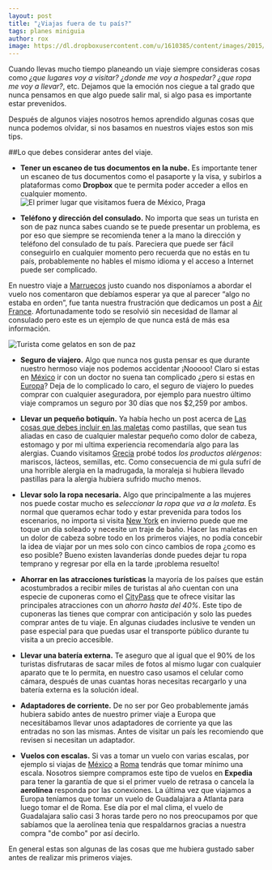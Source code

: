 ```yaml
---
layout: post
title: "¿Viajas fuera de tu país?"
tags: planes miniguia
author: rox
image: https://dl.dropboxusercontent.com/u/1610385/content/images/2015/05/2014-12-14-08-56.jpg
---
```

Cuando llevas mucho tiempo planeando un viaje siempre consideras cosas como *¿que lugares voy a visitar? ¿donde me voy a hospedar? ¿que ropa me voy a llevar?*, etc. Dejamos que la emoción nos ciegue a tal grado que nunca pensamos en que  algo puede salir mal, si algo pasa es importante estar prevenidos. 

Después de algunos viajes nosotros hemos aprendido algunas cosas que nunca podemos olvidar, si nos basamos en nuestros viajes estos son mis tips.

##Lo que debes considerar antes del viaje.

* **Tener un escaneo de tus documentos en la nube.** Es importante tener un escaneo de tus documentos como el pasaporte y la visa, y subirlos a plataformas como **Dropbox** que te permita poder acceder a ellos en cualquier momento. 
![El primer lugar que visitamos fuera de México, Praga](https://dl.dropboxusercontent.com/u/1610385/content/images/2015/05/DSC04660.JPG)

* **Teléfono y dirección del consulado.** No importa que seas un turista en son de paz nunca sabes cuando se te puede presentar un problema, es por eso que siempre se recomienda tener a la mano la dirección y teléfono del consulado de tu país. Pareciera que puede ser fácil conseguirlo en cualquier momento pero recuerda que no estás en tu país, probablemente no hables el mismo idioma y el acceso a Internet puede ser complicado.

 En nuestro viaje a [Marruecos](/tag/marruecos/) justo cuando nos disponíamos a abordar el vuelo nos comentaron que debíamos esperar ya que al parecer “algo no estaba en orden”, fue tanta nuestra frustración que dedicamos un post a [Air France](/air-france-y-sus-giros/). Afortunadamente todo se resolvió sin necesidad de llamar al consulado pero este es un ejemplo de que nunca está de más esa información.

![Turista come gelatos en son de paz](https://dl.dropboxusercontent.com/u/1610385/content/images/2015/05/2014-12-15-14-23.jpg)

* **Seguro de viajero.** Algo que nunca nos gusta pensar es que durante nuestro hermoso viaje nos podemos accidentar ¡Nooooo! Claro si estas en [México](/tag/mexico/) ir con un doctor no suena tan complicado ¿pero si estas en [Europa](/tag/europa/)? Deja de lo complicado lo caro, el seguro de viajero lo puedes comprar con cualquier aseguradora, por ejemplo para nuestro último viaje compramos un seguro por 30 días que nos $2,259 por ambos.

* **Llevar un pequeño botiquín.** Ya había hecho un post acerca de [Las cosas que debes incluir en las maletas](/cosas-que-debes-incluir-en-tu-maleta/) como pastillas, que sean tus aliadas en caso de cualquier malestar pequeño como dolor de cabeza, estomago y por mi ultima experiencia recomendaría algo para las alergias. Cuando visitamos [Grecia](/tag/grecia/) probé todos *los productos alérgenos*: mariscos, lácteos, semillas, etc. Como consecuencia de mi gula sufrí de una horrible alergia en la madrugada, la moraleja si hubiera llevado pastillas para la alergia hubiera sufrido mucho menos.

* **Llevar solo la ropa necesaria.** Algo que principalmente a las mujeres nos puede costar mucho es *seleccionar la ropa que va a la maleta*. Es normal que queramos echar todo y estar prevenida para todos los escenarios, no importa si visita [New York](/tag/new-york/) en invierno puede que me toque un día soleado y necesite un traje de baño. Hacer las maletas en un dolor de cabeza sobre todo en los primeros viajes, no podía concebir la idea de viajar por un mes solo con cinco cambios de ropa ¿como es eso posible? Bueno existen lavanderías donde puedes dejar tu ropa temprano y regresar por ella en la tarde ¡problema resuelto!

* **Ahorrar en las atracciones turísticas** la mayoría de los países que están acostumbrados a recibir miles de turistas al año cuentan con una especie de cuponeras como el [CityPass](/citypass/) que te ofrece visitar las principales atracciones con un *ahorro hasta del 40%*. Este tipo de cuponeras las tienes que comprar con anticipación y solo las puedes comprar antes de tu viaje. En algunas ciudades inclusive te venden un pase especial para que puedas usar el transporte público durante tu visita a un precio accesible.

* **Llevar una batería externa.** Te aseguro que al igual que el 90% de los turistas disfrutaras de sacar miles de fotos al mismo lugar con cualquier aparato que te lo permita, en nuestro caso usamos el celular como cámara, después de unas cuantas horas necesitas recargarlo y una batería externa es la solución ideal.

* **Adaptadores de corriente.** De no ser por Geo probablemente jamás hubiera sabido antes de nuestro primer viaje a Europa que necesitábamos llevar unos adaptadores de corriente ya que las entradas no son las mismas. Antes de visitar un país les recomiendo que revisen si necesitan un adaptador.

* **Vuelos con escalas.** Si vas a tomar un vuelo con varias escalas, por ejemplo si viajas de [México](/tag/mexico) a [Roma](/tag/roma) tendrás que tomar mínimo una escala. Nosotros siempre compramos este tipo de vuelos en **Expedia** para tener la garantía de que si el primer vuelo de retrasa o cancela la **aerolínea** responda por las conexiones. La última vez que viajamos a Europa teníamos que tomar un vuelo de Guadalajara a Atlanta para luego tomar el de Roma. Ese día por el mal clima, el vuelo de Guadalajara salio casi 3 horas tarde pero no nos preocupamos por que sabíamos que la aerolínea tenia que respaldarnos gracias a nuestra compra "de combo" por así decirlo. 

En general estas son algunas de las cosas que me hubiera gustado saber antes de realizar mis primeros viajes.
